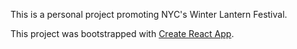This is a personal project promoting NYC's Winter Lantern Festival.

This project was bootstrapped with [Create React App](https://github.com/facebook/create-react-app).
